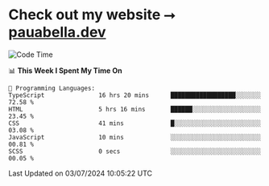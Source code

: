 # Check out my website ⭢ [pauabella.dev](https://pauabella.dev)

<!--START_SECTION:waka-->
![Code Time](http://img.shields.io/badge/Code%20Time-3%2C522%20hrs%209%20mins-blue)

📊 **This Week I Spent My Time On** 

```text
💬 Programming Languages: 
TypeScript               16 hrs 20 mins      ██████████████████░░░░░░░   72.58 % 
HTML                     5 hrs 16 mins       ██████░░░░░░░░░░░░░░░░░░░   23.45 % 
CSS                      41 mins             █░░░░░░░░░░░░░░░░░░░░░░░░   03.08 % 
JavaScript               10 mins             ░░░░░░░░░░░░░░░░░░░░░░░░░   00.81 % 
SCSS                     0 secs              ░░░░░░░░░░░░░░░░░░░░░░░░░   00.05 % 
```


 Last Updated on 03/07/2024 10:05:22 UTC
<!--END_SECTION:waka-->
